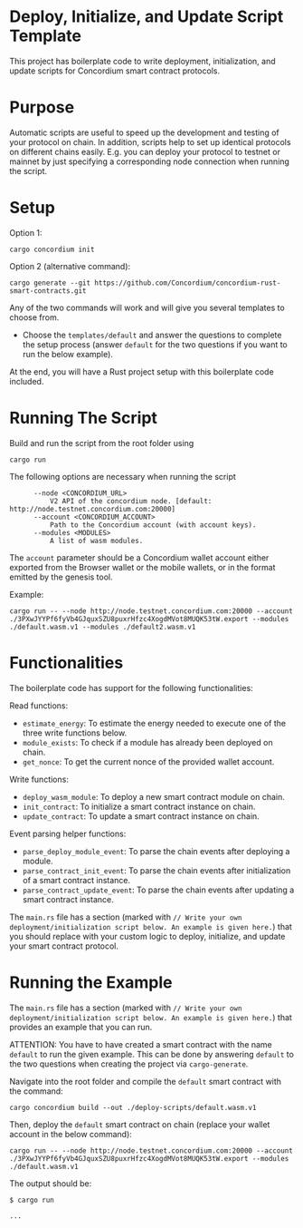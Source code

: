 # Deploy, Initialize, and Update Script Template

This project has boilerplate code to write deployment, initialization, and update scripts for Concordium smart contract protocols. 

# Purpose

Automatic scripts are useful to speed up the development and testing of your protocol on chain. 
In addition, scripts help to set up identical protocols on different chains easily. E.g. you can deploy your protocol to testnet or mainnet by just specifying a corresponding node connection when running the script.

# Setup

Option 1:

```
cargo concordium init 
```

Option 2 (alternative command):

```
cargo generate --git https://github.com/Concordium/concordium-rust-smart-contracts.git
```

Any of the two commands will work and will give you several templates to choose from. 

- Choose the `templates/default` and answer the questions to complete the setup process (answer `default` for the two questions if you want to run the below example).

At the end, you will have a Rust project setup with this boilerplate code included.

# Running The Script

Build and run the script from the root folder using
```
cargo run
```

The following options are necessary when running the script

```
      --node <CONCORDIUM_URL>
          V2 API of the concordium node. [default: http://node.testnet.concordium.com:20000]
      --account <CONCORDIUM_ACCOUNT>
          Path to the Concordium account (with account keys).
      --modules <MODULES>
          A list of wasm modules.
```

The `account` parameter should be a Concordium wallet account either exported from the
Browser wallet or the mobile wallets, or in the format emitted by the
genesis tool.

Example:
```
cargo run -- --node http://node.testnet.concordium.com:20000 --account ./3PXwJYYPf6fyVb4GJquxSZU8puxrHfzc4XogdMVot8MUQK53tW.export --modules ./default.wasm.v1 --modules ./default2.wasm.v1
```

# Functionalities

The boilerplate code has support for the following functionalities:

Read functions:
- `estimate_energy`: To estimate the energy needed to execute one of the three write functions below.
- `module_exists`: To check if a module has already been deployed on chain.
- `get_nonce`: To get the current nonce of the provided wallet account.

Write functions:
- `deploy_wasm_module`: To deploy a new smart contract module on chain.
- `init_contract`: To initialize a smart contract instance on chain.
- `update_contract`: To update a smart contract instance on chain.

Event parsing helper functions:
- `parse_deploy_module_event`: To parse the chain events after deploying a module.
- `parse_contract_init_event`: To parse the chain events after initialization of a smart contract instance.
- `parse_contract_update_event`: To parse the chain events after updating a smart contract instance.

The `main.rs` file has a section (marked with `// Write your own deployment/initialization script below. An example is given here.`) that you should replace with your custom logic to deploy, initialize, and update your smart contract protocol.

# Running the Example

The `main.rs` file has a section (marked with `// Write your own deployment/initialization script below. An example is given here.`) that provides an example that you can run.

ATTENTION: You have to have created a smart contract with the name `default` to run the given example. This can be done by answering `default` to the two questions when creating the project via `cargo-generate`.

Navigate into the root folder and compile the `default` smart contract with the command:
```
cargo concordium build --out ./deploy-scripts/default.wasm.v1
```

Then, deploy the `default` smart contract on chain (replace your wallet account in the below command):

```
cargo run -- --node http://node.testnet.concordium.com:20000 --account ./3PXwJYYPf6fyVb4GJquxSZU8puxrHfzc4XogdMVot8MUQK53tW.export --modules ./default.wasm.v1
```

The output should be:

```
$ cargo run

...
```
